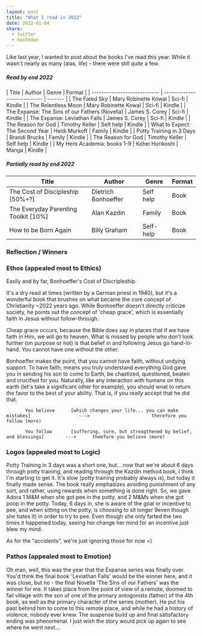 ```yaml
---
layout: post
title: "What I read in 2022"
date: 2022-01-04
share:
  - twitter
  - mastodon
---
```


Like last year, I wanted to post about the books I've read this year. While it wasn't nearly as many (alas, life) - there were still quite a few.


##### Read by end 2022

| Title                        | Author                       | Genre | Format  |
| ---------------------------- | ---------------------------- | ------- |
| The Fated Sky        | Mary Robinette Kowal                 | Sci-fi | Kindle  |
| The Relentless Moon        | Mary Robinette Kowal                 | Sci-fi | Kindle  |
| The Expanse: The Sins of our Fathers (Novella) | James S. Corey    | Sci-fi        | Kindle  |
| The Expanse: Leviathan Falls | James S. Corey               | Sci-fi       | Kindle  |
| The Reason for God             | Timothy Keller            | Self help  | Kindle  |
| What to Expect: The Second Year | Heidi Murkoff            | Family  | Kindle  |
| Potty Training in 3 Days | Brandi Brucks                    | Family  | Kindle  |
| The Reason for God             | Timothy Keller            | Self help  | Kindle  |
| My Hero Academia: books 1-9             | Kohei Horikoshi            | Manga | Kindle |

##### Partially read by end 2022

| Title                                 | Author                      | Genre | Format  |
| ------------------------------------- | --------------------------- | ---- | ------- |
| The Cost of Discipleship [50%+?] | Dietrich Bonhoeffer                   | Self help | Book  |
| The Everyday Parenting Toolkit [10%]          | Alan Kazdin | Family | Book  |
| How to be Born Again | Billy Graham | Self-help | Book  |

### Reflection / Winners

### Ethos (appealed most to Ethics)

Easily and by far, Bonhoeffer's Cost of Discripleship. 

It's a dry read at times (written by a German priest in 1940), but it's a wonderful book that brushes on what became the core concept of Christianity ~2022 years ago. While Bonhoeffer doesn't directly criticize society, he points out the concept of 'cheap grace', which is essentially faith in Jesus without follow-through.

Cheap grace occurs, because the Bible does say in places that if we have faith in Him, we will go to heaven. What is missed by people who don't look further (on purpose or not) is that belief in and following Jesus go hand-in-hand. You cannot have one without the other.

Bonhoeffer makes the point, that you cannot have faith, without undying support. To have faith, means you truly understand everything God gave you in sending his son to come to Earth, be chastized, questioned, beaten and crucified for you. Naturally, like any interaction with humans on this earth (let's take a significant other for example), you should wnat to return the favor to the best of your ability. That is, if you _really_ accept that he did that. 


           You believe      [which changes your life... you can make mistakes]                  --->                       therefore you follow (more)

           You follow       [suffering, sure, but strengthened by belief, and blessings]        --->      theefore you believe (more)


### Logos (appealed most to Logic)

Potty Training in 3 days was a short one, but... now that we're about 6 days through potty training, and reading through the Kazdin method book, I think I'm starting to get it. It's slow (potty training probably always is), but today it finally made sense. The book really emphasizes avoiding punishment of any sort, and rather, using rewards when something is done right. So, we gave Adora 1 M&M when she got pee in the potty, and 2 M&Ms when she got poop in the potty. Today, 6 days in, she is aware of the goal or incentive to pee, and when sitting on the potty, is choosing to sit longer 9even though she hates it) in order to try to pee. Even though she only farted the two times it happened today, seeing her change her mind for an incentive just blew my mind.

As for the "accidents", we're just ignoring those for now =)


### Pathos (appealed most to Emotion)

Oh man, well, this was the year that the Expanse series was finally over. You'd think the final book 'Leviathan Falls' would be the winner here, and it was close, but no - the final Novella 'The Sins of our Fathers' was the winner for me. It takes place from the point of view of a remote, doomed to fail village with the son of one of the primary antogonists (father) of the 4th book, as well as the primary character of the series (mother). He put his past behind him to come to this remote place, and while he had a history of violence, nobody ever knew. The suspense build up and final satisfactory ending was phenomenal. I just wish the story would pick up again to see where he went next...